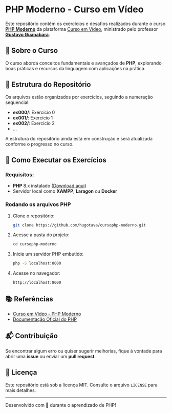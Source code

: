 # PHP Moderno - Curso em Vídeo

Este repositório contém os exercícios e desafios realizados durante o curso **[PHP Moderno](https://www.cursoemvideo.com/curso/curso-de-php-moderno-modulo-01/)** da plataforma [Curso em Vídeo](https://www.cursoemvideo.com/), ministrado pelo professor **[Gustavo Guanabara](https://github.com/gustavoguanabara)**.

## 📌 Sobre o Curso
O curso aborda conceitos fundamentais e avançados de **PHP**, explorando boas práticas e recursos da linguagem com aplicações na prática.

## 📂 Estrutura do Repositório
Os arquivos estão organizados por exercícios, seguindo a numeração sequencial:
- **ex000/**: Exercício 0
- **ex001/**: Exercício 1
- **ex002/**: Exercício 2
- ...

A estrutura do repositório ainda está em construção e será atualizada conforme o progresso no curso.

## 🚀 Como Executar os Exercícios
### Requisitos:
- **PHP** 8.x instalado ([Download aqui](https://www.php.net/downloads.php))
- Servidor local como **XAMPP**, **Laragon** ou **Docker**

### Rodando os arquivos PHP
1. Clone o repositório:
   ```bash
   git clone https://github.com/hugotava/cursophp-moderno.git
   ```
2. Acesse a pasta do projeto:
   ```bash
   cd cursophp-moderno
   ```
3. Inicie um servidor PHP embutido:
   ```bash
   php -S localhost:8000
   ```
4. Acesse no navegador:
   ```
   http://localhost:8000
   ```

## 📚 Referências
- [Curso em Vídeo - PHP Moderno](https://www.cursoemvideo.com/curso/curso-de-php-moderno-modulo-01/)
- [Documentação Oficial do PHP](https://www.php.net/manual/pt_BR/)

## 📬 Contribuição
Se encontrar algum erro ou quiser sugerir melhorias, fique à vontade para abrir uma **issue** ou enviar um **pull request**.

## 📜 Licença
Este repositório está sob a licença MIT. Consulte o arquivo `LICENSE` para mais detalhes.

---
Desenvolvido com 💙 durante o aprendizado de PHP!

